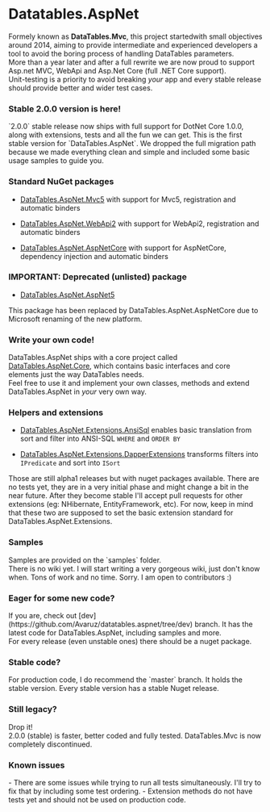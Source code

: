 <h1>Datatables.AspNet</h1>
Formely known as <strong>DataTables.Mvc</strong>, this project startedwith small objectives around 2014, aiming to provide intermediate and experienced developers a tool to avoid the boring process of handling DataTables parameters.<br />
More than a year later and after a full rewrite we are now proud to support Asp.net MVC, WebApi and Asp.Net Core (full .NET Core support).<br />
Unit-testing is a priority to avoid breaking <i>your</i> app and every stable release should provide better and wider test cases.

<h3>Stable 2.0.0 version is here!</h3>
`2.0.0` stable release now ships with full support for DotNet Core 1.0.0, along with extensions, tests and all the fun we can get.
This is the first stable version for `DataTables.AspNet`. We dropped the full migration path because we made everything clean and simple and included some basic usage samples to guide you.

<h3>Standard NuGet packages</h3>

- [DataTables.AspNet.Mvc5](https://www.nuget.org/packages/DataTables.AspNet.Mvc5/) with support for Mvc5, registration and automatic binders

- [DataTables.AspNet.WebApi2](https://www.nuget.org/packages/DataTables.AspNet.WebApi2/) with support for WebApi2, registration and automatic binders

- [DataTables.AspNet.AspNetCore](https://www.nuget.org/packages/DataTables.AspNet.AspNetCore/) with support for AspNetCore, dependency injection and automatic binders

<h3>IMPORTANT: Deprecated (unlisted) package</h3>

- [DataTables.AspNet.AspNet5](https://www.nuget.org/packages/DataTables.AspNet.AspNet5/)

This package has been replaced by DataTables.AspNet.AspNetCore due to Microsoft renaming of the new platform.

<h3>Write your own code!</h3>

DataTables.AspNet ships with a core project called [DataTables.AspNet.Core](https://www.nuget.org/packages/DataTables.AspNet.Core/), which contains basic interfaces and core elements just the way DataTables needs.<br />
Feel free to use it and implement your own classes, methods and extend DataTables.AspNet in <i>your</i> very own way.

<h3>Helpers and extensions</h3>

- [DataTables.AspNet.Extensions.AnsiSql](https://www.nuget.org/packages/DataTables.AspNet.Extensions.AnsiSql/) enables basic translation from sort and filter into ANSI-SQL `WHERE` and `ORDER BY`

- [DataTables.AspNet.Extensions.DapperExtensions](https://www.nuget.org/packages/DataTables.AspNet.Extensions.DapperExtensions/) transforms filters into `IPredicate` and sort into `ISort`

Those are still alpha1 releases but with nuget packages available. There are no tests yet, they are in a very initial phase and might change a bit in the near future.
After they become stable I'll accept pull requests for other extensions (eg: NHibernate, EntityFramework, etc). For now, keep in mind that these two are supposed to set the basic extension standard for DataTables.AspNet.Extensions.

<h3>Samples</h3>
Samples are provided on the `samples` folder.<br />
There is no wiki yet. I will start writing a very gorgeous wiki, just don't know when. Tons of work and no time. Sorry.
I am open to contributors :)

<h3>Eager for some new code?</h3>
If you are, check out [dev](https://github.com/Avaruz/datatables.aspnet/tree/dev) branch. It has the latest code for DataTables.AspNet, including samples and more.<br />
For every release (even unstable ones) there should be a nuget package.

<h3>Stable code?</h3>
For production code, I do recommend the `master` branch. It holds the stable version. Every stable version has a stable Nuget release.<br />

<h3>Still legacy?</h3>
Drop it!<br />
2.0.0 (stable) is faster, better coded and fully tested. DataTables.Mvc is now completely discontinued.

<h3>Known issues</h3>
- There are some issues while trying to run all tests simultaneously. I'll try to fix that by including some test ordering.
- Extension methods do not have tests yet and should not be used on production code.
